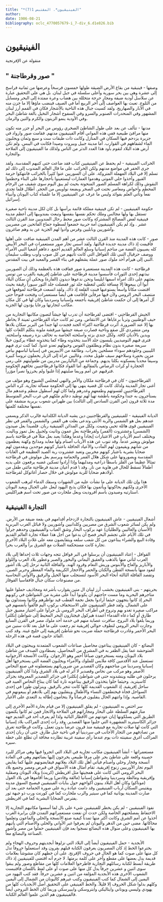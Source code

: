 ```yaml
---
title: "*الفينيقيون*. المقتبس 1(7)"
author: 
date: 1906-08-21
bibliography: oclc_4770057679-i_7-div_6.d1e826.bib
---
```




#  الفينيقيون 


 منقولة عن الإفرنجية 


## " صور وقرطاجنة "


 وصفها - فينيقية من بقاع الأرض الضيقة طولها  خمسون  فرسخاً وعرضها من  ثمانية  فراسخ إلى  عشرة  وهي بين بحر سورية وأعلى سلسلة في جبل لبنان. بل هي على التحقيق عبارة عن سلاسل أودية ضيقة ومجارٍ حرجة متخللة بين هضاب وعرة ممتدة إلى البحر ومسايل من الثلوج. تعبث بها العواصف إلى آخر الربيع أما في الصيف فينضب ماؤها إلا ما خزن منه في الآبار والصهاريج. ولقد كسيت جبال هذه الناحية بالأشجار فكان في القمم أرز لبنان المشهور وفي المنحدرات الصنوبر والسرو وفي السفوح أشجار النخيل بالغة شاطئ البحر وفي الأودية ينمو الزيتون والكرم والتين والرمان. 

 مدنها - تتألف عن بعد على طول الشاطئ الصخري رؤوس من البحر أو جزر منه تكون منها مرافئ طبيعية ففي هذه المواني أقام الفينيقيون مدنهم. فقامت صور وارواد في جزيرة يزدحم فيها السكان في المنازل وكانت ذات طبقات ست و  سبع  وثمان ويجلبون الماء لشفاههم في القوارب. أما مدينة جبيل وبيروت وصيدا فكانت في اليبس. ولم تكن أرض هذه البلاد لتقوم بأود هذا العدد الدثر من الناس ولذلك ما الفينيقيون إلى الملاحة والتجارة. 

 الخرائب الفينيقية - لم يحفظ عن الفينيقيين كتاب فقد ضاعت حتى كتبهم المقدسة. ولقد جرى الحفر في مواضع مدنهم ولكن الخرائب على ما قال العالم المندوب إلى ذلك لم تسلم إلا في البلاد المهملة المتروكة. على أن السوريين عنوا كثيراً بالخرائب فانتهكوا حرمة القبور وأخذوا حلي الموتى   وهدموا العمارات ليستعينوا بأحجارها على البناء وحطموا النقوش وذلك لكراهة المسلم الصور المنحوتة بحيث لم يبق اليوم سوى شقيف من الرخام المحطم وأحواض ومعاصر نحتت في الصخر وبضعة نواويس من الحجر. أطلال قلما تجدي نفعاً وتأتي العلم بفوائد وليس ما عرف عن الفينيقيين إلا ما علمناه كتاب اليونان وأنبياء إسرائيل. 

 حكومة الفينيقيين - لم تكن فينيقية مملكة قائمة برأسها بل كان لكل مدينة ناحية صغيرة تستقل بها ولها مجالس وملك تحكم نفسها بنفسها وتبعث بمندوبيها إلى أعظم مدينة فينيقية   لفض المصالح المشتركة وكانت صور محط رحال المندوبين منذ القرن الثالث  عشر  . وإذ لم يكن الفينيقيون أمة حربية خضعوا لسطوة جماع الفاتحين من مصريين وآشوريين وبابليين وفرس وأدوا لهم الجزية عن يد وهم صاغرون. 

 صور - كانت هذه المدينة منذ القرن الثالث  عشر  من أهم المدن الفينيقية ضاقت على أهلها فأقيمت إذ ذاك مدينة جديدة قبالتها. ولقد أسس تجار صور مستعمرات في البحر الأبيض كله يصيبون الفضة من مناجم إسبانيا وسلع العالم القديم أجمع. دعاهم أشعيا النبي الأمراء ووصف حزقيال النبي تلك القوافل التي كانت تأتيهم من كل صوب وأوب وطلب سليمان النبي إلى هيرام  أحد  ملوك صور عملة يشغلهم في بناء القصر والمعبد في بيت المقدس. 

 قرطاجنة - كانت هذه المدينة مستعمرة صور ففاقت هذه بالعظمة وذلك أن الصوربين نبذتهم  إحدى  الثورات فأسسوا مدينة قرطاجنة على شاطئ إفريقية بالقرب من تونس بعثتهم على ذلك امرأة اسمها ايليسا ونحن ندعوها ديدون (الفارة) ويحكى أن سكان البلاد أبوا أن يبيعوها إلا مسافة تكفي   لتغطية جلد ثور ففصلت جلد الثور سيوراً رقيقة بحيث اقتضت مكاناً واسعاً يستوعبها فبنت القلعة إذ ذاك. ولقد اتسعت قرطاجنة لموقعها في منتصف البحر الرومي ولأن فيها مرفأين فأقامت هي أيضاً مستعمرات وفتحت فتوحاً حتى آل أمرها إلى أن حكمت شاطئ إفريقية بأجمعه وإسبانيا وسردينيا وكان لها في كل مكان مكاتب لتجارتها ورعايا يؤدون لها الجزية. 

 الجيش القرطاجني - اقتضى لقرطاجنة أن تدرب لها جيشاً لتصون مكاتبها التجارية من حيف الوطنيين وتربأ برعاياها عن الانتقاض. ومن ثم كانت حياة القرطاجني ثمينة لا يخاطر بها إلا عند الضرورة. آثرت قرطاجنة اكتراء الجند فجندت لها جنداً من البربر سكان بلادها ومن متشردي كل صقع وناحية فصارت صبغة جيشها مبرقشة ملونة يتكلم اللغات كلها ويدين بالأديان كافة. ولكل جندي بزته وأسلحته الخاصة به تخالف بزة رصيفه وأسلحته. فترى فيهم النوميديين يلبسون جلد الأسد يتخذونه وطاء كما يتخذونه غطاء يركبون خيلاً سريعة صغيرة بدون نظام ويطلقون القوس وخيولهم تعدو عدواً. كما كنت ترى فيهم الليبيين وجلودهم سوداء مسلحين بحراب. وطائفة من الايبيريين في إسبانيا لباسهم بياض مزين بحمرة وسلاحهم سيف طويل محدد. وغاليين عراة إلى الزنار يحملون   تروساً كبيرة وسيفاً محدباً يمسكونه بكلتا يديهم. وجماعة من البالياربين مدربين من طفوليتهم على رمي الحجارة أو كرات الرصاص بالمقاليع. أما القواد فكانوا قرطاجنيين تخافهم الحكومة فترقبهم عن أمم وربما صلبتهم إذا غلبوا ولم يحرزوا نصراً مؤزراً. 

 القرطاجنيون - كان في قرطاجنة ملكان والأمر والنهي لمجلس الشيوخ وهو مؤلف من أغنى تجار المدينة ولذلك كانت كل قضية ينهى بها إلى الحكومة   مسألة تجارية. كره الناس القرطاجنيين لقسوتهم وطمعهم وغدرهم ولما كان لهم أسطول منظم وعندهم مال يستأجرون به جنداً وحكومة باطشة تهيأ لهم توطيد دعائم ملكهم في غرب البحر المتوسط مدة  ثلاثة  قرون (من القرن السادس إلى الثالث) بين ظهراني شعوب بربرية منشقة على نفسها مختلفة كلمتها. 

 الديانة الفينيقية - للفينيقيين والقرطاجنيين دين يشبه الديانة الكلدانية فالرب الذكر ويسمى عندهم بعل هو الشمس والربة الأنثى وتدعى بعلت هي القمر. والشمس والقمر في نظر الفينيقيين قوى هائلة تحيي وتميت. ولكل من المدائن الفينيقية ربان. فلصيدا بعل صيدون (الشمس) وعشتروت (القمر) ولقرطاجنة بعل عمون وتانيت ولجبيل بعل تموز وباليت. ويختلف اسم الأرباب في الاعتبارات إيجاداً وعدماً وهكذا يعبد بعل مثلاً في قرطاجنة باسم مولوش ويعتبر عدماً. وقد تنوب عن هذه الأرباب أصنام ولها معابد ومذابح وكهنة يعظمون من شأنهم ويقيمون لهم المآدب والأعياد الحافلة باعتبار كونهم موجدين ويقدمون لهم ضحايا بشرية باعتبار كونهم مخربين وتعبد عشتروت ربة الصيد العظيمة في الغابات المقدسة ويصورونها على شكل هلال القمر والحمامة ويرسم بعل مولوش في قرطاجنة تمثالاً عظيماً من القلز باسطاً ذراعيه ومدليهما وإذا أرادوا تسكين غضبه يرفعون على يديه أطفالاً تسقط للحال في هاوية من نار. وقد \ قدم أعيان مدينة قرطاجنة مائتي طفل من أولادهم ضحايا للربة مولوش في خلال حصار أغاتوكل لقرطاجنة. 

 هذا وإن تلك الديانة على ما نشأت عليه من الشهوات وسفك الدماء لترهب الشعوب الأخرى ولكنهم يحاكونها ويأتمون بها فكان يذبح اليهود   لبعل على الجبال ويعبد اليونان استارتيه وصيدون باسم افروديت وبعل ملخارت من صور تحت اسم هيراكليس. 


##  التجارة الفينيقية 


  أشغال الفينيقيين - عاش الفينيقيون بالتجارة لازدحام أقدامهم في بقعة ضيقة من الأرض. ولم يكن لسائر شعوب الشرق من مصريين وكلدانيين وآشوريين ولا قبائل الغرب البربرية (الأسبان والغاليين والطليان) عهد بركوب البحار وشق العباب والفينيقيون وحدهم جرأوا في تلك الأيام على تجشم البحر فصح أن يدعوا من أجل هذا عملاء تجارة العالم القديم وقادة البيع والشراء يبتاعون من كل شعب سلعه ويتقايضون معه على غلات البلاد الأخرى تجارة كانت مستحكمة الصلات مع الشرق براً والغرب بحراً. 

 القوافل - اعتاد الفينيقيون أن يرسلوا في البر قوافل تتجه وجهات  ثلاث  إحداها إلى بلاد العرب لتأتي منها بالذهب والعقيق اليماني والبخور والصبر وعطور بلاد العرب واللؤلؤ والأباريز والعاج والأبنوس وريش النعام وقرود الهند. والقافلة الثانية ترحل إلى بلاد أشور لتعود منها بأنسجة القطن والكتان والحمر والأحجار الكريمة والماء المعطر وحرير الصين. وتقصد القافلة الثالثة أنحاء البحر الأسود لتستجلب منها الخيل والرقيق والأواني النحاسية من مصنوعات سكان جبال قافقاسيا القوقاز. 

 بحريتهم - بنى الفينيقيون بخشب أرز لبنان ال  متين  يقوارب بأشرعة ومجاذيف حملوا عليها متاجرهم البحرية وما مست حاجتهم أن يكونوا أبداً على مقربة من الشواطئ في ركوبهم البحر إذ كانوا يتجهون حيثما أرادوا بجعل نجمة القطب قيد نواظرهم وكانوا يستدلون بها على الشمال. ولقد فطر   الفينيقيون على الاستخفاف بركوب اليم فألفوا بأنفسهم في مراكب صغيرة تغدو بهم وتروح في أطراف البحر الرومي بل جرأوا على اجتياز مضيق جبل طارق أو كما دعاه القدماء أعمدة هيركول فيجتازون البحر المحيط إلى شواطئ إنكلترا وربما بلغوا بلاد النروج. سافرت عصابة منهم في خدمة  أحد  ملوك مصر في القرن السابع وجازت البحر الرومي لتطوف حوالي إفريقية ثم رجعت على ما قيل بعد  ثلاث  سنين من البحر الأحمر وغادرت قرطاجنة حملة ضربت نحو شاطئ إفريقية إلى خليج غينة. وقد كتب القائد حانون قصة في هذه الرحلة. 

 البضائع - كان الفينيقيون يبتاعون محاصيل صناعات الشعوب المتمدنة ويبحثون في البلاد المتوحشة عما يقل الظفر به في المشرق من المحاصيل. يصطادون الصدف من شاطئ بلاد اليونان ومنه يستخرجون صباغاً أحمر وهو الأرجوان. وكانت الأنسجة   الأرجوانية تستعمل عند الأقدمين كافة ملابس للملوك والأمراء ويجلبون الفضة التي يستخرجها أهل إسبانيا وسردينا من مناجمهم وكان القصدير من ضرورياتهم يستعملونه في صنع النحاس الأصفر وهو مركب من نحاس وقصدير لا أثر له في بلاد الشرق ولذا كان الفينيقيون يرحلون في طلبه وينشدونه حتى في شواطئ إنكلترا في جزائر القصدير المعروفة بجزائر كاسيتريد. وحيثما حلوا يتخذون الرقيق يبتاعونه تارة كما كان يبتاع النحاس العبيد في ساحل إفريقية. إذ الشعوب القديمة كلها كانت تتجر بالرقيق. وينزلون طوراً في  إحدى  السواحل فجأة فيختطفون النساء والأطفال وينقلبون بهم إلى بلادهم أو يبيعونهم في القاصية. وإذا واتتهم الحال ينقلبون قرصاناً ولا يتحامون إطالة يد التعدي على الأغيار.  

 سر اختص به الفينيقيون - لم يقلق الفينيقيون إلا من قيام بحارة الأمم الأخرى إلى منازعتهم السلطة على البحار ومجاراتهم في الملاحة والاتجار فمن ثم كانوا يكتمون الطريق التي يسلكونها إبان عودتهم من الأقطار النائية ولذا لم يعرف  أحد  في القديم جهة جزائر الكاسيتريد المشهورة التي جلبوا منها القصدير. وقد رأت  إحدى  المراكب بلاد إسبانيا التي كانت لها صلات تجارية مع فينيقية منذ قرون عرضاً بدون تعمل. وكانت قرطاجنة تغرق من تصادفهم من التجار الأجانب في سردينيا أو في ناحية جبل طارق. حتى أن ربان  إحدى  المراكب أغرق سفينته ذات يوم عندما رأى سفينة غريبة تطارده مخافة أن تطلع على خطة سيره. 

 مستعمراتها - أنشأ الفينيقيون مكاتب تجارية في البلاد التي اتجروا فيها وهي مراكز للبرد حصينة واقعة على شاطئ بحر على مرفأ طبيعي يخرجون إليها بضائعهم وهي في العادة أنسجة وفخار وحلي وأصنام فيأتي أهل تلك البلاد بغلاتهم فيقايضونهم عليها كما يقايض اليوم تجار الأوربيين زنوج إفريقية. تقام أمثال هذه الأسواق في قبرص ومصر وجميع بلاد البحر الرومي التي كانت على همجيتها مثل اقريطش (كريت) وبلاد اليونان وصقلية وإفريقية ومالطة وسردينيا وشواطئ إسبانيا (مالقة وقادس) وربما أقاموها في بلاد الغول (موناكو) وكان أهل البلاد يبنون أكواخهم حول بنايات الفينيقيين فيصبح السوق مدينة ويقتبس السكان أرباب الفينيقيين وقد دامت عبادة ربة على صورة الحمامة حتى بعد أن   صارت المدينة يونانية كما في سيتير والرب ملخارت كما في كورنت ورب ذو جبهة ثور يفترس الضحايا البشرية كما في اقريطش.  

 نفوذ الفينيقيين - لم يكن يخطر للفينيقيين شيء على بال لما أسسوا مكاتبهم التجارية إلا الاحتفاظ بمصلحتهم الخاصة ولكن حدث أن نفعت مستعمراتهم التمدن فإن برابرة الغرب أخذوا عن أمم الشرق وكانت أكثر منها تمدناً كيفية صنع الأنسجة والحلي والماعون وتعلموا محاكاتها. مضى حين من الدهر واليونان لم يعرفوا غير الأواني والحلي والأصنام التي يأتيهم بها الفينيقيون وعلى منوال هذه البضائع نسجوا بعد فإن الفينيقيين حملوا من مصر وأشور الصناعة والبضائع معاً. 

 الأبجدية - حمل الفينيقيون أيضاً إلى البلاد التي نزلوها أبجديتهم وحروف الهجاء ولم يخترعوا الخط إذ كان المصريون يعرفون الكتابة قبلهم بقرون وقد استعملوا حروفاً تدل كل منها على صوت كما هو الحال في حروف الإفرنج. على أن خطهم كان مشوشاً بعلامات قديمة يدل بعضها على مقطع وآخر على كلمة برمتها. لا جرم أنه اقتضى للفينيقيين إذ ذاك طريقة أبسط لكتابة رسائلهم التجارية فاطرحوا العلامات كلها من مقاطع وصور ولم يبقوا سوى  اثنين  و  عشرين  حرفاً يدل كل منها على صوت أو على لفظ باللسان فاقتبست الشعوب الأخرى هذه الأبجدية المؤلفة من  اثنين  و  عشرين  حرفاً. فقد كتب اليهود من اليمين إلى الشمال كما كتب الفينيقيون وكتب غيرهم كاليونان من الشمال إلى اليمين وكلهم بدلوا شكل الحروف إلا قليلاً. والخط الفينيقي على التحقيق أصل الأبجديات كلها من يهودي وليسي ويوناني وايتاليكي وابتروسكي وايبيرسكي وربما كان الخط النروجي أيضاً فالفينيقيون هم الذين علموا العالم الكتابة.  
